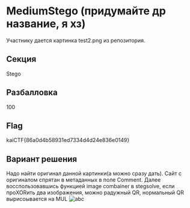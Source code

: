 # MediumStego (придумайте др название, я хз)
Участнику дается картинка test2.png из репозитория.

## Секция
Stego

## Разбалловка
100

## Flag
kaiCTF{86a0d4b58931ed7334d4d24e836e0149}


## Вариант решения
Надо найти оригинал данной картинки(а можно сразу дать). Сайт с оригиналом спрятан в метаданных в поле Comment.
Далее восспользовавшись функцией image combainer в stegsolve, если проXORить два изображения, можно радужный QR, нормальный QR вырисоывается на MUL
![abc](https://pp.userapi.com/c847218/v847218561/20ec0f/toybSjk1EYE.jpg)
